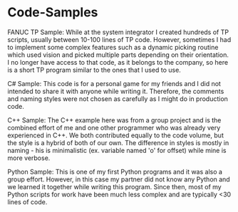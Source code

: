 # Code-Samples

FANUC TP Sample:
While at the system integrator I created hundreds of TP scripts, usually between 10-100 lines of TP code. However, sometimes I had to implement some complex features such as a dynamic picking routine which used vision and picked multiple parts depending on their orientation. I no longer have access to that code, as it belongs to the company, so here is a short TP program similar to the ones that I used to use.

C# Sample:
This code is for a personal game for my friends and I did not intended to share it with anyone while writing it. Therefore, the comments and naming styles were not chosen as carefully as I might do in production code.

C++ Sample:
The C++ example here was from a group project and is the combined effort of me and one other programmer who was already very experienced in C++. We both contributed equally to the code volume, but the style is a hybrid of both of our own. The difference in styles is mostly in naming - his is minimalistic (ex. variable named 'o' for offset) while mine is more verbose.

Python Sample:
This is one of my first Python programs and it was also a group effort. However, in this case my partner did not know any Python and we learned it together while writing this program. Since then, most of my Python scripts for work have been much less complex and are typically <30 lines of code.
